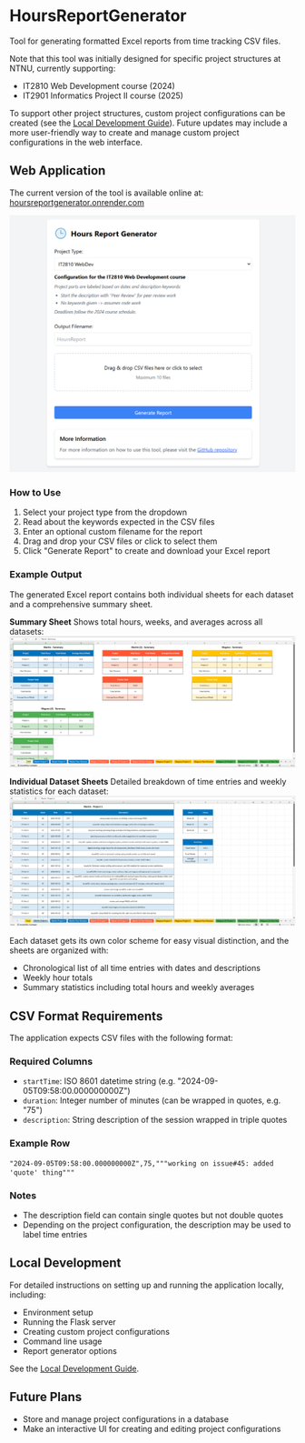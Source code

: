 # HoursReportGenerator

Tool for generating formatted Excel reports from time tracking CSV files.

Note that this tool was initially designed for specific project structures at NTNU, currently supporting:
- IT2810 Web Development course (2024)
- IT2901 Informatics Project II course (2025)

To support other project structures, custom project configurations can be created (see the [Local Development Guide](docs/local-development.md)). Future updates may include a more user-friendly way to create and manage custom project configurations in the web interface.

## Web Application

The current version of the tool is available online at: [hoursreportgenerator.onrender.com](https://hoursreportgenerator.onrender.com/)

![Web Interface](docs/images/web-interface.png)

### How to Use

1. Select your project type from the dropdown
2. Read about the keywords expected in the CSV files
3. Enter an optional custom filename for the report
4. Drag and drop your CSV files or click to select them
5. Click "Generate Report" to create and download your Excel report

### Example Output

The generated Excel report contains both individual sheets for each dataset and a comprehensive summary sheet.

**Summary Sheet**
Shows total hours, weeks, and averages across all datasets:
![Report Summary](docs/images/report-example-summary.png)

**Individual Dataset Sheets**
Detailed breakdown of time entries and weekly statistics for each dataset:
![Dataset Details](docs/images/report-example-individual.png)

Each dataset gets its own color scheme for easy visual distinction, and the sheets are organized with:
- Chronological list of all time entries with dates and descriptions
- Weekly hour totals
- Summary statistics including total hours and weekly averages

## CSV Format Requirements

The application expects CSV files with the following format:

### Required Columns
- `startTime`: ISO 8601 datetime string (e.g. "2024-09-05T09:58:00.000000000Z")
- `duration`: Integer number of minutes (can be wrapped in quotes, e.g. "75")
- `description`: String description of the session wrapped in triple quotes 

### Example Row
```csv
"2024-09-05T09:58:00.000000000Z",75,"""working on issue#45: added 'quote' thing"""
```

### Notes
- The description field can contain single quotes but not double quotes
- Depending on the project configuration, the description may be used to label time entries

## Local Development

For detailed instructions on setting up and running the application locally, including:
- Environment setup
- Running the Flask server
- Creating custom project configurations
- Command line usage
- Report generator options

See the [Local Development Guide](docs/local-development.md).

## Future Plans
- Store and manage project configurations in a database
- Make an interactive UI for creating and editing project configurations